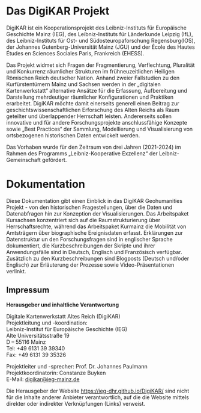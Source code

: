 # Das DigiKAR Projekt
DigiKAR ist ein Kooperationsprojekt des Leibniz-Instituts für Europäische Geschichte Mainz (IEG), des Leibniz-Instituts für Länderkunde Leipzig (IfL), des Leibniz-Instituts für Ost- und Südosteuropaforschung Regensburg(IOS), der Johannes Gutenberg-Universität Mainz (JGU) und der École des Hautes Études en Sciences Sociales Paris, Frankreich (EHESS).

Das Projekt widmet sich Fragen der Fragmentierung, Verflechtung, Pluralität und Konkurrenz räumlicher Strukturen im frühneuzeitlichen Heiligen Römischen Reich deutscher Nation. Anhand zweier Fallstudien zu den Kurfürstentümern Mainz und Sachsen werden in der „digitalen Kartenwerkstatt“ alternative Ansätze für die Erfassung, Aufbereitung und Darstellung mehrdeutiger räumlicher Konfigurationen und Praktiken erarbeitet. DigiKAR möchte damit einerseits generell einen Beitrag zur geschichtswissenschaftlichen Erforschung des Alten Reichs als Raum geteilter und überlappender Herrschaft leisten. Andererseits sollen innovative und für andere Forschungsprojekte anschlussfähige Konzepte sowie „Best Practices“ der Sammlung, Modellierung und Visualisierung von ortsbezogenen historischen Daten entwickelt werden.

Das Vorhaben wurde für den Zeitraum von drei Jahren (2021-2024) im Rahmen des Programms „Leibniz-Kooperative Exzellenz“ der Leibniz-Gemeinschaft gefördert.

# Dokumentation
Diese Dokumentation gibt einen Einblick in das DigiKAR Geohumanities Projekt - von den historischen Fragestellungen, über die Daten und Datenabfragen hin zur Konzeption der Visualisierungen. Das Arbeitspaket Kursachsen konzentriert sich auf die Raumstrukturierung über Herrschaftsrechte, während das Arbeitspaket Kurmainz die Mobilität von Amtsträgern über biographische Ereignisdaten erfasst. Erklärungen zur Datenstruktur un den Forschungsfragen sind in englischer Sprache dokumentiert, die Kurzbeschreibungen der Skripte und ihrer Anwendungsfälle sind in Deutsch, Englisch und Französisch verfügbar. Zusätzlich zu den Kurzbeschreibungen sind Blogposts (Deutsch und/oder Englisch) zur Erläuterung der Prozesse sowie Video-Präsentationen verlinkt.

## Impressum
**Herausgeber und inhaltliche Verantwortung**  
  
Digitale Kartenwerkstatt Altes Reich (DigiKAR)  
Projektleitung und -koordination:  
Leibniz-Institut für Europäische Geschichte (IEG)  
Alte Universitätsstraße 19  
D – 55116 Mainz  
Tel: +49 6131 39 39340  
Fax: +49 6131 39 35326  
  
Projektleiter und -sprecher: Prof. Dr. Johannes Paulmann  
Projektkoordinatorin: Constanze Buyken  
E-Mail: digikar@ieg-mainz.de  
  
  
Die Herausgeber der Website https://ieg-dhr.github.io/DigiKAR/ sind nicht für die Inhalte anderer Anbieter verantwortlich, auf die die Website mittels direkter oder indirekter Verknüpfungen (Links) verweist.
